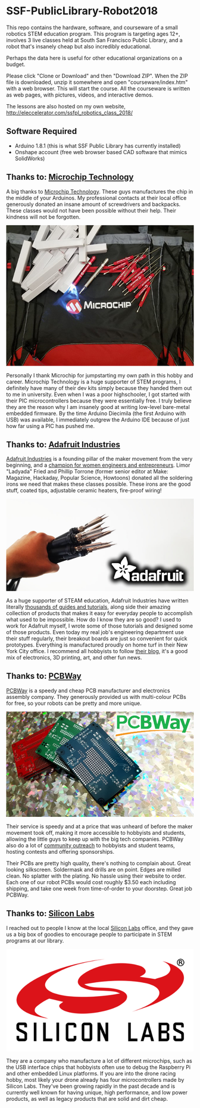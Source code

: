 # SSF-PublicLibrary-Robot2018

This repo contains the hardware, software, and courseware of a small robotics STEM education program. This program is targeting ages 12+, involves 3 live classes held at South San Francisco Public Library, and a robot that's insanely cheap but also incredibly educational.

Perhaps the data here is useful for other educational organizations on a budget.

Please click "Clone or Download" and then "Download ZIP". When the ZIP file is downloaded, unzip it somewhere and open "courseware/index.htm" with a web browser. This will start the course. All the courseware is written as web pages, with pictures, videos, and interactive demos.

The lessons are also hosted on my own website, http://eleccelerator.com/ssfpl_robotics_class_2018/

## Software Required

- Arduino 1.8.1 (this is what SSF Public Library has currently installed)
- Onshape account (free web browser based CAD software that mimics SolidWorks)

## Thanks to: [Microchip Technology](https://www.microchip.com/)

A big thanks to [Microchip Technology](https://www.microchip.com/).  These guys manufactures the chip in the middle of your Arduinos. My professional contacts at their local office generously donated an insane amount of screwdrivers and backpacks. These classes would not have been possible without their help. Their kindness will not be forgotten.

![](/courseware/img/thanks_microchip.jpg)

Personally I thank Microchip for jumpstarting my own path in this hobby and career. Microchip Technology is a huge supporter of STEM programs, I definitely have many of their dev kits simply because they handed them out to me in university. Even when I was a poor highschooler, I got started with their PIC microcontrollers because they were essentially free. I truly believe they are the reason why I am insanely good at writing low-level bare-metal embedded firmware. By the time Arduino Diecimila (the first Arduino with USB) was available, I immediately outgrew the Arduino IDE because of just how far using a PIC has pushed me.

## Thanks to: [Adafruit Industries](https://www.adafruit.com/)

[Adafruit Industries](https://www.adafruit.com/) is a founding pillar of the maker movement from the very beginning, and a [champion for women engineers and entrepreneurs](https://www.adafruit.com/about). Limor "Ladyada" Fried and Phillip Torrone (former senior editor at Make: Magazine, Hackaday, Popular Science, Howtoons) donated all the soldering irons we need that makes these classes possible. These irons are the good stuff, coated tips, adjustable ceramic heaters, fire-proof wiring!

![](/courseware/img/thanksadafruit.jpg)

As a huge supporter of STEAM education, Adafruit Industries have written literally [thousands of guides and tutorials](https://learn.adafruit.com/), along side their amazing collection of products that makes it easy for everyday people to accomplish what used to be impossible. How do I know they are so good? I used to work for Adafruit myself, I wrote some of those tutorials and designed some of those products. Even today my real job's engineering department use their stuff regularly, their breakout boards are just so convenient for quick prototypes. Everything is manufactured proudly on home turf in their New York City office. I recommend all hobbyists to follow [their blog](https://blog.adafruit.com/), it's a good mix of electronics, 3D printing, art, and other fun news.

## Thanks to: [PCBWay](https://www.pcbway.com/)

[PCBWay](https://www.pcbway.com/) is a speedy and cheap PCB manufacturer and electronics assembly company. They generously provided us with multi-colour PCBs for free, so your robots can be pretty and more unique.

![](/courseware/img/thankspcbway.jpg)

Their service is speedy and at a price that was unheard of before the maker movement took off, making it more accessible to hobbyists and students, allowing the little guys to keep up with the big tech companies. PCBWay also do a lot of [community outreach](https://www.pcbway.com/project/sponsor/) to hobbyists and student teams, hosting contests and offering sponsorships.

Their PCBs are pretty high quality, there's nothing to complain about. Great looking silkscreen. Soldermask and drills are on point. Edges are milled clean. No splatter with the plating. No hassle using their website to order. Each one of our robot PCBs would cost roughly $3.50 each including shipping, and take one week from time-of-order to your doorstep. Great job PCBWay.

## Thanks to: [Silicon Labs](https://www.silabs.com/)

I reached out to people I know at the local [Silicon Labs](https://www.silabs.com/) office, and they gave us a big box of goodies to encourage people to participate in STEM programs at our library.

![](/courseware/img/thankssilabs.png)

They are a company who manufacture a lot of different microchips, such as the USB interface chips that hobbyists often use to debug the Raspberry Pi and other embedded Linux platforms. If you are into the drone racing hobby, most likely your drone already has four microcontrollers made by Silicon Labs. They've been growing rapidly in the past decade and is currently well known for having unique, high performance, and low power products, as well as legacy products that are solid and dirt cheap.